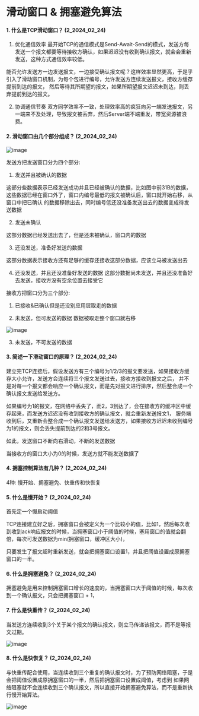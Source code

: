 # 滑动窗口 & 拥塞避免算法


#### 1. 什么是TCP滑动窗口？ (2_2024_02_24)

1. 优化通信效率
最开始TCP的通信模式是Send-Await-Send的模式，发送方每发送一个报文都要等待接收方确认，如果迟迟没有收到确认报文，就会会重新发送，这种方式通信效率较低。

能否允许发送方一边发送报文，一边接受确认报文呢？这样效率显然更高，于是乎引入了滑动窗口机制，为每个包进行编号，允许发送方连续发送报文，接收方缓存提前到达的报文，
然后等待其所期望的报文，如果所期望报文迟迟未到达，则丢弃提前到达的报文。


2. 协调通信节奏
双方同学效率不一致，处理效率高的疯狂向另一端发送报文，另一端来不及处理，导致报文被丢弃，然后Server端不端重发，带宽资源被浪费。


#### 2. 滑动窗口由几个部分组成？ (2_2024_02_24)

![image](https://github.com/Luozujian/architect/assets/27532970/ca39f586-5b26-4174-bb57-eda37be8170b)

发送方把发送窗口分为四个部分:

1. 发送并且被确认的数据

这部分些数据表示已经发送成功并且已经被确认的数据，比如图中前31B的数据，这些数据已经在窗口外了，窗口内编号最低的报文被确认后，窗口就开始右移，从窗口中把已确认
的数据移除出去，同时编号低还没准备发送出去的数据变成待发送数据

2. 发送未确认

这部分数据已经发送出去了，但是还未被确认，窗口内的数据


3. 还没发送，准备好发送的数据

这部分数据表示接收方还有足够的缓存还接收这部分数据，应该立马被发送出去


4. 还没发送，并且还没准备好发送的数据
这部分数据尚未发送，并且还没准备好去发送，接收方没有空余位置去接受它



接收方把窗口分为三个部分:
1. 已接收&已确认但是还没别应用层取走的数据


2. 未发送，但可发送的数据
数据被取走整个窗口就右移

![image](https://github.com/Luozujian/architect/assets/27532970/fd139301-d446-463a-adde-2ba02071ea09)

3. 未发送，不可发送的数据

#### 3. 简述一下滑动窗口的原理？  (2_2024_02_24)
建立完TCP连接后，假设发送方有三个编号为1/2/3的报文要发送，如果接收方缓存大小允许，发送方会连续将三个报文发送过去，接收方接收到报文之后，
并不是对每一个报文都会响应一个确认报文，而是先对报文进行排序，然后整合成一个确认报文发送给发送方。


如果编号为1的报文，在网络中丢失了，而2，3到达了，会在接收方的缓冲区中缓存起来，而发送方迟迟没有收到接收方的确认报文，就会重新发送报文1，
服务端收到后，又重新会整合成一个确认报文发送给发送方，如果接收方迟迟未收到编号为1的报文，则会丢失提前到达的2和3号报文。

如此，发送窗口不断向右滑动，不断的发送数据

当接收方的窗口大小为0的时候，发送方就不能发送数据了


#### 4. 拥塞控制算法有几种？ (2_2024_02_24)

4种: 慢开始、拥塞避免、快重传和快恢复

#### 5. 什么是慢开始？  (2_2024_02_24)

首先定一个慢启动阈值

TCP连接建立好之后，拥塞窗口会被定义为一个比较小的值，比如1，然后每次收到收到ack响应报文的时候，当拥塞窗口小于阈值的时候，塞用窗口的值就会翻倍，每次可发送数据为min(拥塞窗口，缓冲区大小)，

只要发生了报文超时重新发送，就会把拥塞窗口设置1，并且把阈值设置成原拥塞窗口的一半。


#### 6. 什么是拥塞避免？ (2_2024_02_24)

拥塞避免是用来控制拥塞窗口增长的速度的，当拥塞窗口大于阈值的时候，每次收到一个确认报文，只会把拥塞窗口 + 1，



#### 7. 什么是快重传？ (2_2024_02_24)
当发送方连续收到3个关于某个报文的确认报文，则立马传递该报文，而不是等报文过期。


![image](https://github.com/Luozujian/architect/assets/27532970/aa19687b-f904-4406-876d-7cdf33932aab)



#### 8. 什么是快恢复？  (2_2024_02_24)
与快重传配合使用，当连续收到三个重复的确认报文时，为了预防网络阻塞，于是会把阈值设置成原拥塞窗口的一半，然后把拥塞窗口设置成阈值，考虑到
如果网络阻塞就不会连续收到三个确认报文，所以直接开始拥塞避免算法，而不是重新执行慢开始算法。


![image](https://github.com/Luozujian/architect/assets/27532970/3cffa488-90ea-417b-afe7-259ba7c00d32)











